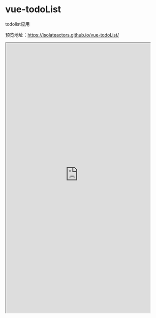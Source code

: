 # vue-todoList
todolist应用

预览地址：https://isolateactors.github.io/vue-todoList/

 <iframe height='850px' width='90%' src="https://isolateactors.github.io/vue-todoList/"></iframe>
